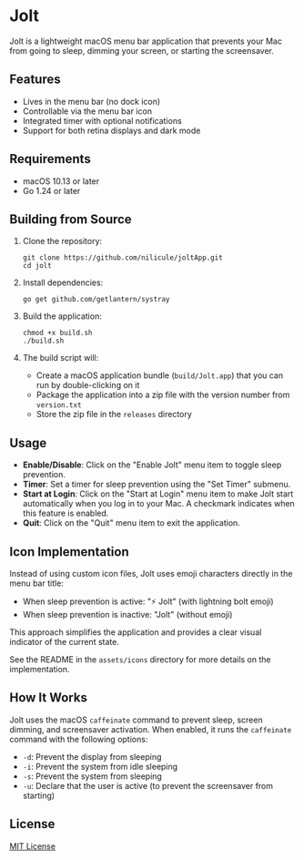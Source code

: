 # Jolt

Jolt is a lightweight macOS menu bar application that prevents your Mac from going to sleep, dimming your screen, or starting the screensaver.

## Features

- Lives in the menu bar (no dock icon)
- Controllable via the menu bar icon
- Integrated timer with optional notifications
- Support for both retina displays and dark mode

## Requirements

- macOS 10.13 or later
- Go 1.24 or later

## Building from Source

1. Clone the repository:
   ```
   git clone https://github.com/nilicule/joltApp.git
   cd jolt
   ```

2. Install dependencies:
   ```
   go get github.com/getlantern/systray
   ```

3. Build the application:
   ```
   chmod +x build.sh
   ./build.sh
   ```

4. The build script will:
   - Create a macOS application bundle (`build/Jolt.app`) that you can run by double-clicking on it
   - Package the application into a zip file with the version number from `version.txt`
   - Store the zip file in the `releases` directory

## Usage

- **Enable/Disable**: Click on the "Enable Jolt" menu item to toggle sleep prevention.
- **Timer**: Set a timer for sleep prevention using the "Set Timer" submenu.
- **Start at Login**: Click on the "Start at Login" menu item to make Jolt start automatically when you log in to your Mac. A checkmark indicates when this feature is enabled.
- **Quit**: Click on the "Quit" menu item to exit the application.

## Icon Implementation

Instead of using custom icon files, Jolt uses emoji characters directly in the menu bar title:

- When sleep prevention is active: "⚡️ Jolt" (with lightning bolt emoji)
- When sleep prevention is inactive: "Jolt" (without emoji)

This approach simplifies the application and provides a clear visual indicator of the current state.

See the README in the `assets/icons` directory for more details on the implementation.

## How It Works

Jolt uses the macOS `caffeinate` command to prevent sleep, screen dimming, and screensaver activation. When enabled, it runs the `caffeinate` command with the following options:

- `-d`: Prevent the display from sleeping
- `-i`: Prevent the system from idle sleeping
- `-s`: Prevent the system from sleeping
- `-u`: Declare that the user is active (to prevent the screensaver from starting)

## License

[MIT License](LICENSE)
